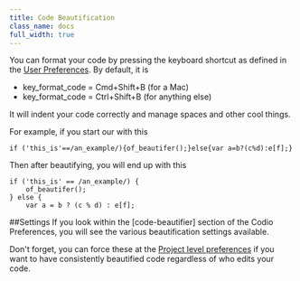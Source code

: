 ```yaml
---
title: Code Beautification
class_name: docs
full_width: true
---
```


You can format your code by pressing the keyboard shortcut as defined in the [User Preferences](/docs/ide/customization/codio-prefs). By default, it is 

- key_format_code = Cmd+Shift+B (for a Mac)
- key_format_code = Ctrl+Shift+B (for anything else)

It will indent your code correctly and manage spaces and other cool things.

For example, if you start our with this

	if ('this_is'==/an_example/){of_beautifer();}else{var a=b?(c%d):e[f];}

Then after beautifying, you will end up with this

	if ('this_is' == /an_example/) {
	    of_beautifer();
	} else {
	    var a = b ? (c % d) : e[f];

##Settings
If you look within the [code-beautifier] section of the Codio Preferences, you will see the various beautification settings available. 

Don't forget, you can force these at the [Project level preferences](/docs/ide/customization/project-prefs) if you want to have consistently beautified code regardless of who edits your code.
